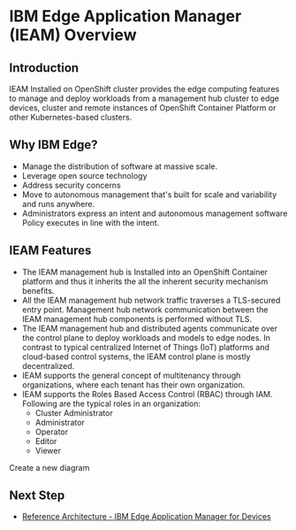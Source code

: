 # IBM Edge Application Manager (IEAM) Overview

## Introduction

IEAM Installed on OpenShift cluster provides the edge computing features to manage and deploy workloads 
from a management hub cluster to edge devices, cluster and remote instances of OpenShift Container Platform 
or other Kubernetes-based clusters.

## Why IBM Edge?

- Manage the distribution of software at massive scale.
- Leverage open source technology
- Address security concerns
- Move to autonomous management that's built for scale and variability and runs anywhere.
- Administrators express an intent and autonomous management software Policy executes in line with the intent.

## IEAM Features

- The IEAM management hub is Installed into an OpenShift Container platform and thus it inherits the all the inherent security mechanism 
  benefits.
- All the IEAM management hub network traffic traverses a TLS-secured entry point. Management hub network communication between 
  the IEAM management hub components is performed without TLS.
- The IEAM management hub and distributed agents communicate over the control plane to deploy workloads and models to edge nodes. 
  In contrast to typical centralized Internet of Things (IoT) platforms and cloud-based control systems, the IEAM control plane 
  is mostly decentralized.
- IEAM supports the general concept of multitenancy through organizations, where each tenant has their own organization.
- IEAM supports the Roles Based Access Control (RBAC) through IAM. Following are the typical roles in an organization:
    - Cluster Administrator
    - Administrator
    - Operator
    - Editor
    - Viewer

Create a new diagram

## Next Step

- [Reference Architecture - IBM Edge Application Manager for Devices](reference-architecture-devices.md)